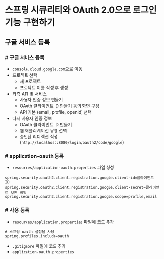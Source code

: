 # 스프링 시큐리티와 OAuth 2.0으로 로그인 기능 구현하기

## 구글 서비스 등록

### # 구글 서비스 등록

- `console.cloud.google.com`으로 이동
- 프로젝트 선택
  - 새 프로젝트
  - 프로젝트 이름 작성 후 생성
- 좌측 API 및 서비스
  - 사용자 인증 정보 만들기
  - OAuth 클라이언트 ID 만들기 동의 화면 구성
  - API 기본 (email, profile, openid) 선택
- 다시 사용자 인증 정보
  - OAuth 클라이언트 ID 만들기
  - 웹 애플리케이션 유형 선택
  - 승인된 리디렉션 작성 (`http://localhost:8080/login/oauth2/code/google`)

### # application-oauth 등록

- `resources/application-oauth.properties` 파일 생성

```properties
spring.security.oauth2.client.registration.google.client-id=클라이언트 ID
spring.security.oauth2.client.registration.google.client-secret=클라이언트 보안 비밀
spring.security.oauth2.client.registration.google.scope=profile,email
```

### # 사용 등록

- `resources/application.properties` 파일에 코드 추가

```properties
# 스프링 oauth 설정을 사용
spring.profiles.include=oauth
```

- `.gitignore` 파일에 코드 추가
- `application-oauth.properties`
